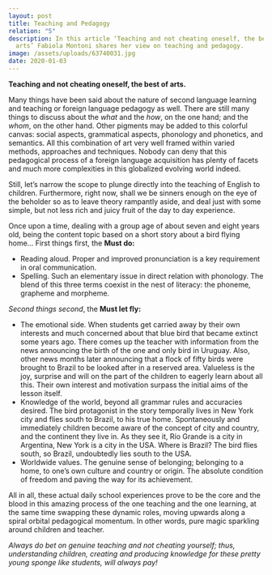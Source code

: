 ```yaml
---
layout: post
title: Teaching and Pedagogy
relation: "5"
description: In this article ‘Teaching and not cheating oneself, the best of
  arts’ Fabiola Montoni shares her view on teaching and pedagogy.
image: /assets/uploads/63740031.jpg
date: 2020-01-03
---
```

**Teaching and not cheating oneself, the best of arts.**

Many things have been said about the nature of second language learning and teaching or foreign language pedagogy as well. There are still many things to discuss about the *what* and the *how*, on the one hand; and the *whom*, on the other hand. Other pigments may be added to this colorful canvas: social aspects, grammatical aspects, phonology and phonetics, and semantics. All this combination of art very well framed within varied methods, approaches and techniques. Nobody can deny that this pedagogical process of a foreign language acquisition has plenty of facets and much more complexities in this globalized evolving world indeed.

Still, let’s narrow the scope to plunge directly into the teaching of English to children. Furthermore, right now, shall we be sinners enough on the eye of the beholder so as to leave theory rampantly aside, and deal just with some simple, but not less rich and juicy fruit of the day to day experience.

Once upon a time, dealing with a group age of about seven and eight years old, being the content topic based on a short story about a bird flying home… First things first, the **Must do:**

* Reading aloud. Proper and improved pronunciation is a key requirement in oral communication.
* Spelling. Such an elementary issue in direct relation with phonology. The blend of this three terms coexist in the nest of literacy: the phoneme, grapheme and morpheme.

*Second things second*, the **Must let fly:**

* The emotional side. When students get carried away by their own interests and much concerned about that blue bird that became extinct some years ago. There comes up the teacher with information from the news announcing the birth of the one and only bird in Uruguay. Also, other news months later announcing that a flock of fifty birds were brought to Brazil to be looked after in a reserved area. Valueless is the joy, surprise and will on the part of the children to eagerly learn about all this. Their own interest and motivation surpass the initial aims of the lesson itself.
* Knowledge of the world, beyond all grammar rules and accuracies desired. The bird protagonist in the story temporally lives in New York city and flies south to Brazil, to his true home. Spontaneously and immediately children become aware of the concept of city and country, and the continent they live in. As they see it, Río Grande is a city in Argentina, New York is a city in the USA. Where is Brazil? The bird flies south, so Brazil, undoubtedly lies south to the USA.
* Worldwide values. The genuine sense of belonging; belonging to a home, to one’s own culture and country or origin. The absolute condition of freedom and paving the way for its achievement.

All in all, these actual daily school experiences prove to be the core and the blood in this amazing process of the one teaching and the one learning, at the same time swapping these dynamic roles, moving upwards along a spiral orbital pedagogical momentum. In other words, pure magic sparkling around children and teacher.

*Always do bet on genuine teaching and not cheating yourself; thus, understanding children, creating and producing knowledge for these pretty young sponge like students, will always pay!*
